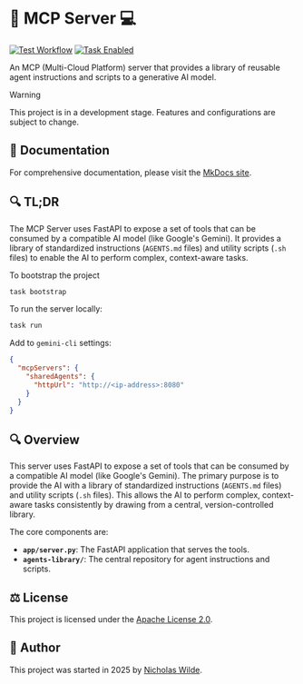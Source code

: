 # :robot: MCP Server :computer:

[![Test Workflow](https://img.shields.io/github/actions/workflow/status/nicholaswilde/mcp-server/test.yml?label=test&style=for-the-badge&branch=main)](https://github.com/nicholaswilde/mcp-server/actions/workflows/test.yml)
[![Task Enabled](https://img.shields.io/badge/Task-Enabled-brightgreen?style=for-the-badge&logo=task&logoColor=white)](https://taskfile.dev/#/)

An MCP (Multi-Cloud Platform) server that provides a library of reusable agent instructions and scripts to a generative AI model.

>[!WARNING]
>This project is in a development stage. Features and configurations are subject to change.

## :book: Documentation

For comprehensive documentation, please visit the [MkDocs site](https://nicholaswilde.io/mcp-server/).

## :mag: TL;DR

The MCP Server uses FastAPI to expose a set of tools that can be consumed by a compatible AI model (like Google's Gemini). It provides a library of standardized instructions (`AGENTS.md` files) and utility scripts (`.sh` files) to enable the AI to perform complex, context-aware tasks.

To bootstrap the project
```bash
task bootstrap
```

To run the server locally:
```bash
task run
```

Add to `gemini-cli` settings:
```json
{
  "mcpServers": {
    "sharedAgents": {
      "httpUrl": "http://<ip-address>:8080"
    }
  }
}
```

## :mag: Overview

This server uses FastAPI to expose a set of tools that can be consumed by a compatible AI model (like Google's Gemini). The primary purpose is to provide the AI with a library of standardized instructions (`AGENTS.md` files) and utility scripts (`.sh` files). This allows the AI to perform complex, context-aware tasks consistently by drawing from a central, version-controlled library.

The core components are:
-   **`app/server.py`**: The FastAPI application that serves the tools.
-   **`agents-library/`**: The central repository for agent instructions and scripts.

## :balance_scale: License

This project is licensed under the [Apache License 2.0](./LICENSE).

## :pencil: Author

This project was started in 2025 by [Nicholas Wilde](https://github.com/nicholaswilde/).